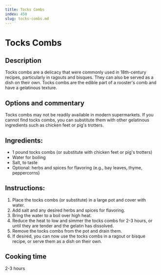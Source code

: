 ```yaml
---
title: Tocks Combs
index: 450
slug: tocks-combs.md
---
```


# Tocks Combs

## Description
Tocks combs are a delicacy that were commonly used in 18th-century recipes, particularly in ragouts and bisques. They can also be served as a dish on their own. Tocks combs are the edible part of a rooster's comb and have a gelatinous texture.

## Options and commentary
Tocks combs may not be readily available in modern supermarkets. If you cannot find tocks combs, you can substitute them with other gelatinous ingredients such as chicken feet or pig's trotters.

## Ingredients:
- 1 pound tocks combs (or substitute with chicken feet or pig's trotters)
- Water for boiling
- Salt, to taste
- Optional: herbs and spices for flavoring (e.g., bay leaves, thyme, peppercorns)

## Instructions:
1. Place the tocks combs (or substitute) in a large pot and cover with water.
2. Add salt and any desired herbs and spices for flavoring.
3. Bring the water to a boil over high heat.
4. Reduce the heat to low and simmer the tocks combs for 2-3 hours, or until they are tender and the gelatin has dissolved.
5. Remove the tocks combs from the pot and drain them.
6. If desired, you can now use the tocks combs in a ragout or bisque recipe, or serve them as a dish on their own.

## Cooking time
2-3 hours